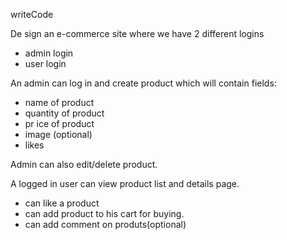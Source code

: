 writeCode

De sign an e-commerce site where we have 2 different logins

- admin login
- user login

An admin can log in and create product which will contain fields:

- name of product
- quantity of product
- pr ice of product
- image (optional)
- likes

Admin can also edit/delete product.

A logged in user can view product list and details page.

- can like a product
- can add product to his cart for buying.
- can add comment on produts(optional)
